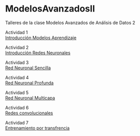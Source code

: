 # ModelosAvanzadosII

Talleres de la clase Modelos Avanzados de Análisis de Datos 2

Actividad 1 \
[Introducción Modelos Aprendizaje](https://nbviewer.jupyter.org/github/juanelocabal/ModelosAvanzadosII/blob/master/Semana1_IntroduccionModelosAprendizaje_Actividad.ipynb#) 

Actividad 2 \
[Introducción Redes Neuronales](https://nbviewer.jupyter.org/github/juanelocabal/ModelosAvanzadosII/blob/master/Semana2_IntroduccionRedesNeuronales_Actividad.ipynb)

Actividad 3 \
[Red Neuronal Sencilla](https://nbviewer.jupyter.org/github/juanelocabal/ModelosAvanzadosII/blob/master/Semana3_RedNeuronalSencilla_Actividad.ipynb)

Actividad 4 \
[Red Neuronal Profunda](https://nbviewer.jupyter.org/github/juanelocabal/ModelosAvanzadosII/blob/master/Semana4_RedNeuronalProfunda_Actividad.ipynb)

Actividad 5 \
[Red Neuronal Multicapa](https://nbviewer.jupyter.org/github/juanelocabal/ModelosAvanzadosII/blob/master/Semana5_RedesProfundas_Keras_Actividad.ipynb)

Actividad 6 \
[Redes convolucionales](https://nbviewer.jupyter.org/github/juanelocabal/ModelosAvanzadosII/blob/master/Semana6_RedesConvolucionales_Actividad.ipynb)

Actividad 7 \
[Entrenamiento por transfrencia](https://nbviewer.jupyter.org/github/juanelocabal/ModelosAvanzadosII/blob/master/Semana7_TransferLearning_Actividad.ipynb)
